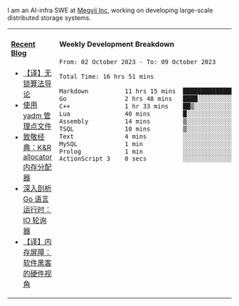 I am an AI-infra SWE at [Megvii Inc](https://en.megvii.com/), working on developing large-scale distributed storage systems.

<table width="960px">
<tr>
<td valign="top" width="50%">

#### <a href="https://www.kongjun18.me" target="_blank">Recent Blog</a>

<!-- BLOG-POST-LIST:START -->
- [【译】无锁算法导论](https://kongjun18.github.io/posts/2023/07/14/)
- [使用 yadm 管理点文件](https://kongjun18.github.io/posts/2023/04/07/)
- [致敬经典：K&amp;R allocator 内存分配器](https://kongjun18.github.io/posts/2022/12/12/)
- [深入剖析 Go 语言运行时：IO 轮询器](https://kongjun18.github.io/posts/2022/11/21/)
- [【译】内存屏障：软件黑客的硬件视角](https://kongjun18.github.io/posts/2022/11/03/)
<!-- BLOG-POST-LIST:END -->

</td>
<td valign="top" width="50%">

#### Weekly Development Breakdown

<!--START_SECTION:waka-->

```txt
From: 02 October 2023 - To: 09 October 2023

Total Time: 16 hrs 51 mins

Markdown          11 hrs 15 mins  ████████████████▓░░░░░░░░   66.74 %
Go                2 hrs 48 mins   ████░░░░░░░░░░░░░░░░░░░░░   16.62 %
C++               1 hr 33 mins    ██▒░░░░░░░░░░░░░░░░░░░░░░   09.24 %
Lua               40 mins         █░░░░░░░░░░░░░░░░░░░░░░░░   04.04 %
Assembly          14 mins         ▒░░░░░░░░░░░░░░░░░░░░░░░░   01.44 %
TSQL              10 mins         ▒░░░░░░░░░░░░░░░░░░░░░░░░   01.01 %
Text              4 mins          ░░░░░░░░░░░░░░░░░░░░░░░░░   00.44 %
MySQL             1 min           ░░░░░░░░░░░░░░░░░░░░░░░░░   00.13 %
Prolog            1 min           ░░░░░░░░░░░░░░░░░░░░░░░░░   00.11 %
ActionScript 3    0 secs          ░░░░░░░░░░░░░░░░░░░░░░░░░   00.09 %
```

<!--END_SECTION:waka-->
</td>
</tr>

</table>
